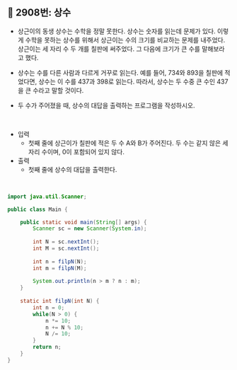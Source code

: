 ## 📌 2908번: 상수

* 상근이의 동생 상수는 수학을 정말 못한다. 상수는 숫자를 읽는데 문제가 있다. 이렇게 수학을 못하는 상수를 위해서 상근이는 수의 크기를 비교하는 문제를 내주었다. 상근이는 세 자리 수 두 개를 칠판에 써주었다. 그 다음에 크기가 큰 수를 말해보라고 했다.

* 상수는 수를 다른 사람과 다르게 거꾸로 읽는다. 예를 들어, 734와 893을 칠판에 적었다면, 상수는 이 수를 437과 398로 읽는다. 따라서, 상수는 두 수중 큰 수인 437을 큰 수라고 말할 것이다.

* 두 수가 주어졌을 때, 상수의 대답을 출력하는 프로그램을 작성하시오.

<br>

* 입력
	- 첫째 줄에 상근이가 칠판에 적은 두 수 A와 B가 주어진다. 두 수는 같지 않은 세 자리 수이며, 0이 포함되어 있지 않다.
* 출력
	- 첫째 줄에 상수의 대답을 출력한다.
	
<br>

```java
import java.util.Scanner;

public class Main {

	public static void main(String[] args) {
		Scanner sc = new Scanner(System.in);
		
		int N = sc.nextInt();
		int M = sc.nextInt();
		
		int n = filpN(N);
		int m = filpN(M);
		
		System.out.println(n > m ? n : m);
	}
	
	static int filpN(int N) {
		int n = 0;
		while(N > 0) {
			n *= 10;
			n += N % 10;
			N /= 10;
		}
		return n;
	}
}
```